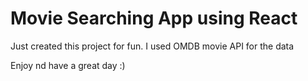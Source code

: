 # Movie Searching App using React

Just created this project for fun. I used OMDB movie API for the data

Enjoy nd have a great day :)

